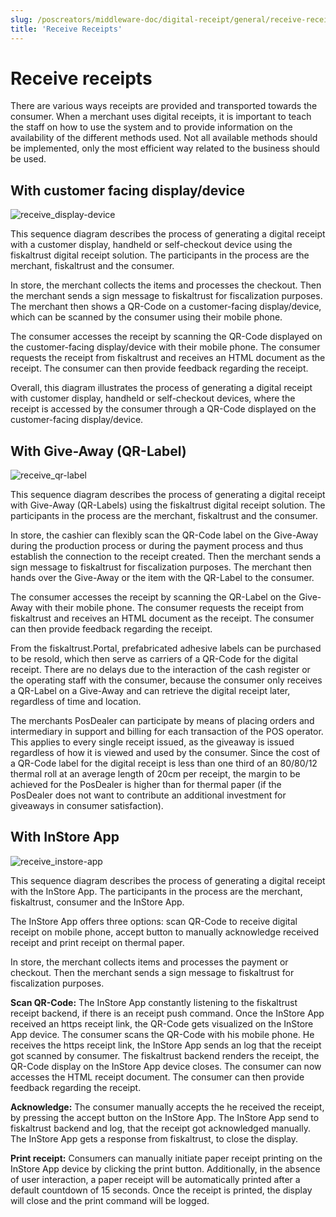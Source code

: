 ```yaml
---
slug: /poscreators/middleware-doc/digital-receipt/general/receive-receipts
title: 'Receive Receipts'
---
```


# Receive receipts 

There are various ways receipts are provided and transported towards the consumer. When a merchant uses digital receipts, it is important to teach the staff on how to use the system and to provide information on the availability of the different methods used. Not all available methods should be implemented, only the most efficient way related to the business should be used. 

## With customer facing display/device 

![receive_display-device](https://github.com/fiskaltrust/interface-doc/assets/124153755/d2c1e2eb-c966-4e56-8776-ad1f5fea17af)

This sequence diagram describes the process of generating a digital receipt with a customer display, handheld or self-checkout device using the fiskaltrust digital receipt solution. The participants in the process are the merchant, fiskaltrust and the consumer. 

In store, the merchant collects the items and processes the checkout. Then the merchant sends a sign message to fiskaltrust for fiscalization purposes. The merchant then shows a QR-Code on a customer-facing display/device, which can be scanned by the consumer using their mobile phone. 

The consumer accesses the receipt by scanning the QR-Code displayed on the customer-facing display/device with their mobile phone. The consumer requests the receipt from fiskaltrust and receives an HTML document as the receipt. The consumer can then provide feedback regarding the receipt. 

Overall, this diagram illustrates the process of generating a digital receipt with customer display, handheld or self-checkout devices, where the receipt is accessed by the consumer through a QR-Code displayed on the customer-facing display/device. 

## With Give-Away (QR-Label)

![receive_qr-label](https://github.com/fiskaltrust/interface-doc/assets/124153755/206b3904-38d7-4fd5-a307-e1f9f86dcd4e)

This sequence diagram describes the process of generating a digital receipt with Give-Away (QR-Labels) using the fiskaltrust digital receipt solution. The participants in the process are the merchant, fiskaltrust and the consumer. 

In store, the cashier can flexibly scan the QR-Code label on the Give-Away during the production process or during the payment process and thus establish the connection to the receipt created. Then the merchant sends a sign message to fiskaltrust for fiscalization purposes. The merchant then hands over the Give-Away or the item with the QR-Label to the consumer.

The consumer accesses the receipt by scanning the QR-Label on the Give-Away with their mobile phone. The consumer requests the receipt from fiskaltrust and receives an HTML document as the receipt. The consumer can then provide feedback regarding the receipt. 

From the fiskaltrust.Portal, prefabricated adhesive labels can be purchased to be resold, which then serve as carriers of a QR-Code for the digital receipt. There are no delays due to the interaction of the cash register or the operating staff with the consumer, because the consumer only receives a QR-Label on a Give-Away and can retrieve the digital receipt later, regardless of time and location.

The merchants PosDealer can participate by means of placing orders and intermediary in support and billing for each transaction of the POS operator. This applies to every single receipt issued, as the giveaway is issued regardless of how it is viewed and used by the consumer. Since the cost of a QR-Code label for the digital receipt is less than one third of an 80/80/12 thermal roll at an average length of 20cm per receipt, the margin to be achieved for the PosDealer is higher than for thermal paper (if the PosDealer does not want to contribute an additional investment for giveaways in consumer satisfaction).

## With InStore App

![receive_instore-app](https://github.com/fiskaltrust/interface-doc/assets/124153755/a576a9d3-2498-437f-9dcb-c8e2114d0d7a)

This sequence diagram describes the process of generating a digital receipt with the InStore App. The participants in the process are the merchant, fiskaltrust, consumer and the InStore App. 

The InStore App offers three options: scan QR-Code to receive digital receipt on mobile phone, accept button to manually acknowledge received receipt and print receipt on thermal paper.

In store, the merchant collects items and processes the payment or checkout. Then the merchant sends a sign message to fiskaltrust for fiscalization purposes. 

**Scan QR-Code:** The InStore App constantly listening to the fiskaltrust receipt backend, if there is an receipt push command. Once the InStore App received an https receipt link, the QR-Code gets visualized on the InStore App device. The consumer scans the QR-Code with his mobile phone. He receives the https receipt link, the InStore App sends an log that the receipt got scanned by consumer. The fiskaltrust backend renders the receipt, the QR-Code display on the InStore App device closes. The consumer can now accesses the HTML receipt document. The consumer can then provide feedback regarding the receipt. 

**Acknowledge:** The consumer manually accepts the he received the receipt, by pressing the accept button on the InStore App. The InStore App send to fiskaltrust backend and log, that the receipt got acknowledged manually. The InStore App gets a response from fiskaltrust, to close the display. 

**Print receipt:** Consumers can manually initiate paper receipt printing on the InStore App device by clicking the print button. Additionally, in the absence of user interaction, a paper receipt will be automatically printed after a default countdown of 15 seconds. Once the receipt is printed, the display will close and the print command will be logged.
